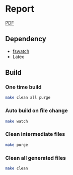 # Report

[PDF](Report.pdf)

## Dependency

- [fswatch](https://emcrisostomo.github.io/fswatch/)
- Latex

## Build

### One time build

```sh
make clean all purge
```

### Auto build on file change

```sh
make watch
```

### Clean intermediate files

```sh
make purge
```

### Clean all generated files

```sh
make clean
```
